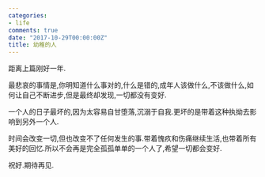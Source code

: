 ```yaml
---
categories:
- life
comments: true
date: "2017-10-29T00:00:00Z"
title: 幼稚的人
---
```


距离上篇刚好一年.

最悲哀的事情是,你明知道什么事对的,什么是错的,成年人该做什么,不该做什么,如何让自己不断进步,但是最终却发现,一切都没有变好.

一个人的日子最坏的,因为太容易自甘堕落,沉溺于自我.更坏的是带着这种执拗去影响到另外一个人.

时间会改变一切,但也改变不了任何发生的事.带着愧疚和伤痛继续生活,也带着所有美好的回忆.所以不会再是完全孤孤单单的一个人了,希望一切都会变好.

祝好.期待再见.





